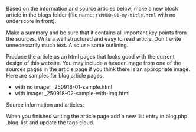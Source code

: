 
Based on the information and source articles below, make a new block article in the blogs folder (file name: `YYMMDD-01-my-title.html` with no underscore in front).

Make a summary and be sure that it contains all important key points from the sources. Write a well structured and easy to read article. Don't write unnecessarily much text. Also use some outlining.

Produce the article as an html pages that looks good with the current design of this website. You may include a header image from one of the sources pages in the article page if you think there is an appropriate image. Here are samples for blog article pages:

- with no image: _250918-01-sample.html
- with image:    _250918-02-sample-with-img.html

Source information and articles:



When you finished writing the article page add a new list entry in blog.php .blog-list and update the tags cloud.
